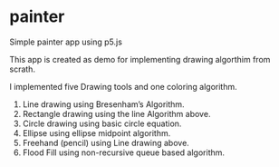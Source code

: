 # painter
Simple painter app using p5.js

This app is created as demo for implementing drawing algorthim from scrath.

I implemented five Drawing tools and one coloring algorithm.

1. Line drawing using Bresenham’s Algorithm.
2. Rectangle drawing using the line Algorithm above.
3. Circle drawing using basic circle equation.
4. Ellipse using ellipse midpoint algorithm.
5. Freehand (pencil) using Line drawing above.
6. Flood Fill using non-recursive queue based algorithm.
